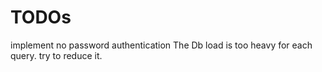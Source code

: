# TODOs

implement no password authentication
The Db load is too heavy for each query. try to reduce it.
